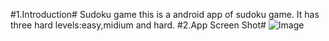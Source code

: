 #1.Introduction#
Sudoku game
this is a android app of sudoku game.
It has three hard levels:easy,midium and hard.
#2.App Screen Shot#
![Image](https://github.com/hlq1025/Sudoku/tree/master/screenshot/homepage.jpg)